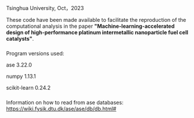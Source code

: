 Tsinghua University, Oct，2023

These code have been made available to facilitate the reproduction of the computational analysis in the paper **"Machine-learning-accelerated design of high-performance platinum
intermetallic nanoparticle fuel cell catalysts"**.

###
Program versions used:

ase 3.22.0

numpy 1.13.1

scikit-learn 0.24.2

###
Information on how to read from ase databases:
https://wiki.fysik.dtu.dk/ase/ase/db/db.html#
